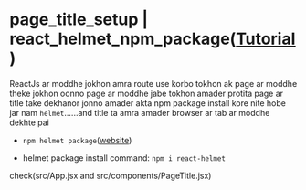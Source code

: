 # page_title_setup | react_helmet_npm_package([Tutorial](https://www.youtube.com/watch?v=Uvm024uzSjk&list=PLgH5QX0i9K3rGtitufynBKMy5gAFpa1y8&index=69))

 
ReactJs ar moddhe jokhon amra route use korbo tokhon ak page ar moddhe theke jokhon oonno page ar moddhe jabe tokhon amader protita page ar title take dekhanor jonno amader akta npm package install kore nite hobe jar nam ```helmet```......and title ta amra amader browser ar tab ar moddhe dekhte pai 

* ```npm helmet package```([website](https://www.npmjs.com/package/react-helmet))

* helmet package install command: ```npm i react-helmet```

check(src/App.jsx and src/components/PageTitle.jsx)